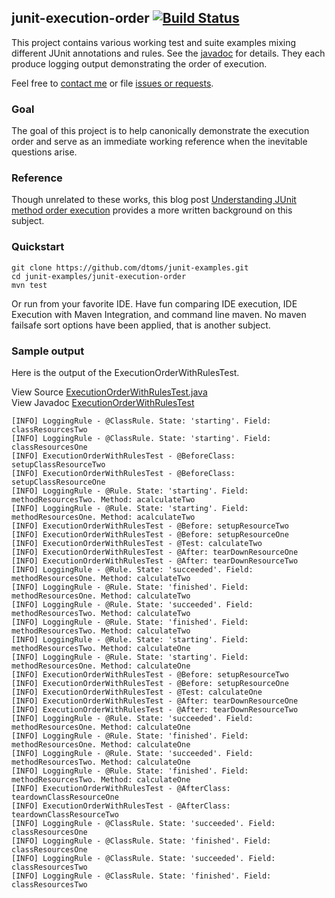 ## junit-execution-order [![Build Status](https://travis-ci.org/dtoms/junit-examples.png)](https://travis-ci.org/dtoms/junit-examples)

This project contains various working test and suite examples mixing different JUnit annotations and rules.
See the [javadoc](testapidocs) for details.  They each produce logging output demonstrating the order of execution.  


Feel free to [contact me](https://twitter.com/danieljtoms) or file [issues or requests](https://github.com/dtoms/junit-examples/issues).

### Goal

The goal of this project is to help canonically demonstrate the execution order and serve as an immediate working reference when the inevitable questions arise.

### Reference
Though unrelated to these works, this blog post [Understanding JUnit method order execution](http://garygregory.wordpress.com/2011/09/25/understaning-junit-method-order-execution/) provides a more written background on this subject.

### Quickstart

```
git clone https://github.com/dtoms/junit-examples.git
cd junit-examples/junit-execution-order
mvn test
```

Or run from your favorite IDE.  Have fun comparing IDE execution, IDE Execution with Maven Integration, and command line maven.  No maven failsafe sort options have been applied, that is another subject.

### Sample output
Here is the output of the ExecutionOrderWithRulesTest.  

View Source [ExecutionOrderWithRulesTest.java](https://github.com/dtoms/junit-examples/blob/master/junit-execution-order/src/test/java/com/danieltoms/junit/order/ExecutionOrderWithRulesTest.java)  
View Javadoc [ExecutionOrderWithRulesTest](testapidocs/com/danieltoms/junit/order/ExecutionOrderWithRulesTest.html)  

```
[INFO] LoggingRule - @ClassRule. State: 'starting'. Field: classResourcesTwo
[INFO] LoggingRule - @ClassRule. State: 'starting'. Field: classResourcesOne
[INFO] ExecutionOrderWithRulesTest - @BeforeClass: setupClassResourceTwo
[INFO] ExecutionOrderWithRulesTest - @BeforeClass: setupClassResourceOne
[INFO] LoggingRule - @Rule. State: 'starting'. Field: methodResourcesTwo. Method: acalculateTwo
[INFO] LoggingRule - @Rule. State: 'starting'. Field: methodResourcesOne. Method: acalculateTwo
[INFO] ExecutionOrderWithRulesTest - @Before: setupResourceTwo
[INFO] ExecutionOrderWithRulesTest - @Before: setupResourceOne
[INFO] ExecutionOrderWithRulesTest - @Test: calculateTwo
[INFO] ExecutionOrderWithRulesTest - @After: tearDownResourceOne
[INFO] ExecutionOrderWithRulesTest - @After: tearDownResourceTwo
[INFO] LoggingRule - @Rule. State: 'succeeded'. Field: methodResourcesOne. Method: calculateTwo
[INFO] LoggingRule - @Rule. State: 'finished'. Field: methodResourcesOne. Method: calculateTwo
[INFO] LoggingRule - @Rule. State: 'succeeded'. Field: methodResourcesTwo. Method: calculateTwo
[INFO] LoggingRule - @Rule. State: 'finished'. Field: methodResourcesTwo. Method: calculateTwo
[INFO] LoggingRule - @Rule. State: 'starting'. Field: methodResourcesTwo. Method: calculateOne
[INFO] LoggingRule - @Rule. State: 'starting'. Field: methodResourcesOne. Method: calculateOne
[INFO] ExecutionOrderWithRulesTest - @Before: setupResourceTwo
[INFO] ExecutionOrderWithRulesTest - @Before: setupResourceOne
[INFO] ExecutionOrderWithRulesTest - @Test: calculateOne
[INFO] ExecutionOrderWithRulesTest - @After: tearDownResourceOne
[INFO] ExecutionOrderWithRulesTest - @After: tearDownResourceTwo
[INFO] LoggingRule - @Rule. State: 'succeeded'. Field: methodResourcesOne. Method: calculateOne
[INFO] LoggingRule - @Rule. State: 'finished'. Field: methodResourcesOne. Method: calculateOne
[INFO] LoggingRule - @Rule. State: 'succeeded'. Field: methodResourcesTwo. Method: calculateOne
[INFO] LoggingRule - @Rule. State: 'finished'. Field: methodResourcesTwo. Method: calculateOne
[INFO] ExecutionOrderWithRulesTest - @AfterClass: teardownClassResourceOne
[INFO] ExecutionOrderWithRulesTest - @AfterClass: teardownClassResourceTwo
[INFO] LoggingRule - @ClassRule. State: 'succeeded'. Field: classResourcesOne
[INFO] LoggingRule - @ClassRule. State: 'finished'. Field: classResourcesOne
[INFO] LoggingRule - @ClassRule. State: 'succeeded'. Field: classResourcesTwo
[INFO] LoggingRule - @ClassRule. State: 'finished'. Field: classResourcesTwo
```
